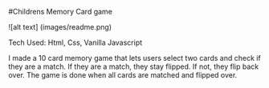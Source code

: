 #Childrens Memory Card game

![alt text] (images/readme.png)

Tech Used: Html, Css, Vanilla Javascript

I made a 10 card memory game that lets users select two cards and check if they are a match. If they are a match, they stay flipped. If not, they flip back over. The game is done when all cards are matched and flipped over.
